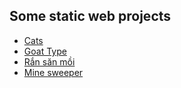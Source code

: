 ## Some static web projects
- [Cats](https://neal005.github.io/WebProject/static/Cats/index.html)
- [Goat Type](https://neal005.github.io/WebProject/static/Goat_type/login.html)
- [Rắn săn mồi](https://neal005.github.io/WebProject/static/Ran_san_moi/Ran_san_moi.html)
- [Mine sweeper](https://neal005.github.io/WebProject/static/minesweeper/minesweeper.html)
